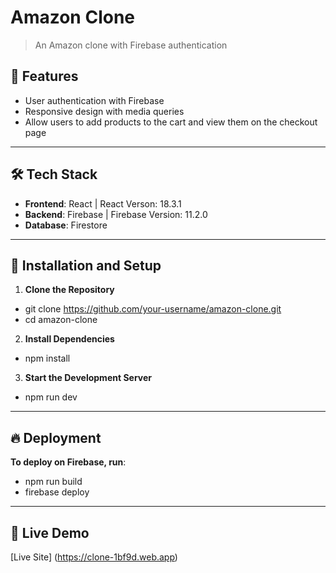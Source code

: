 # Amazon Clone

> An Amazon clone with Firebase authentication

## 📌 Features
- User authentication with Firebase
- Responsive design with media queries
- Allow users to add products to the cart and view them on the checkout page

---

## 🛠️ Tech Stack
- **Frontend**: React | React Verson: 18.3.1 
- **Backend**: Firebase | Firebase Version: 11.2.0
- **Database**: Firestore

---

## 🚀 Installation and Setup
1. **Clone the Repository**
- git clone https://github.com/your-username/amazon-clone.git
- cd amazon-clone

2. **Install Dependencies**
- npm install

3. **Start the Development Server**
- npm run dev

---

## 🔥 Deployment
 **To deploy on Firebase, run**:
- npm run build
- firebase deploy

---

## 🚀 Live Demo
[Live Site] (https://clone-1bf9d.web.app)